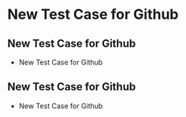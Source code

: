 # New Test Case for Github

## New Test Case for Github

* New Test Case for Github

## New Test Case for Github

* New Test Case for Github

